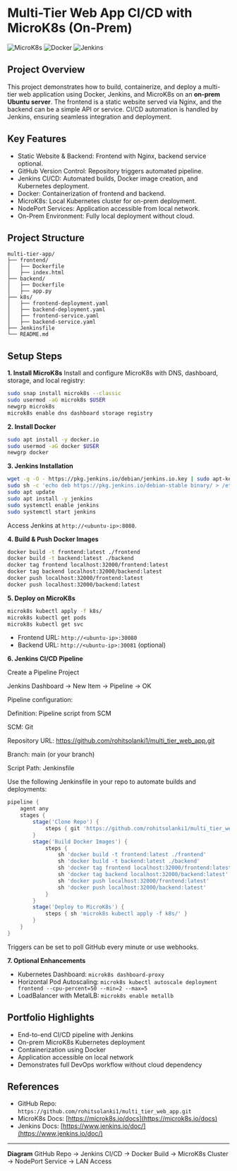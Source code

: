 # Multi-Tier Web App CI/CD with MicroK8s (On-Prem)

![MicroK8s](https://img.shields.io/badge/Kubernetes-MicroK8s-blue) ![Docker](https://img.shields.io/badge/Docker-Container-blue) ![Jenkins](https://img.shields.io/badge/Jenkins-CI/CD-red)

## Project Overview

This project demonstrates how to build, containerize, and deploy a multi-tier web application using Docker, Jenkins, and MicroK8s on an **on-prem Ubuntu server**. The frontend is a static website served via Nginx, and the backend can be a simple API or service. CI/CD automation is handled by Jenkins, ensuring seamless integration and deployment.

## Key Features

* Static Website & Backend: Frontend with Nginx, backend service optional.
* GitHub Version Control: Repository triggers automated pipeline.
* Jenkins CI/CD: Automated builds, Docker image creation, and Kubernetes deployment.
* Docker: Containerization of frontend and backend.
* MicroK8s: Local Kubernetes cluster for on-prem deployment.
* NodePort Services: Application accessible from local network.
* On-Prem Environment: Fully local deployment without cloud.

## Project Structure

```
multi-tier-app/
├── frontend/
│   ├── Dockerfile
│   ├── index.html
├── backend/
│   ├── Dockerfile
│   ├── app.py
├── k8s/
│   ├── frontend-deployment.yaml
│   ├── backend-deployment.yaml
│   ├── frontend-service.yaml
│   ├── backend-service.yaml
├── Jenkinsfile
└── README.md
```

## Setup Steps

**1. Install MicroK8s**
Install and configure MicroK8s with DNS, dashboard, storage, and local registry:

```bash
sudo snap install microk8s --classic
sudo usermod -aG microk8s $USER
newgrp microk8s
microk8s enable dns dashboard storage registry
```

**2. Install Docker**

```bash
sudo apt install -y docker.io
sudo usermod -aG docker $USER
newgrp docker
```

**3. Jenkins Installation**

```bash
wget -q -O - https://pkg.jenkins.io/debian/jenkins.io.key | sudo apt-key add -
sudo sh -c 'echo deb https://pkg.jenkins.io/debian-stable binary/ > /etc/apt/sources.list.d/jenkins.list'
sudo apt update
sudo apt install -y jenkins
sudo systemctl enable jenkins
sudo systemctl start jenkins
```

Access Jenkins at `http://<ubuntu-ip>:8080`.

**4. Build & Push Docker Images**

```bash
docker build -t frontend:latest ./frontend
docker build -t backend:latest ./backend
docker tag frontend localhost:32000/frontend:latest
docker tag backend localhost:32000/backend:latest
docker push localhost:32000/frontend:latest
docker push localhost:32000/backend:latest
```

**5. Deploy on MicroK8s**

```bash
microk8s kubectl apply -f k8s/
microk8s kubectl get pods
microk8s kubectl get svc
```

* Frontend URL: `http://<ubuntu-ip>:30080`
* Backend URL: `http://<ubuntu-ip>:30081` (optional)

**6. Jenkins CI/CD Pipeline**

Create a Pipeline Project

Jenkins Dashboard → New Item → Pipeline → OK

Pipeline configuration:

Definition: Pipeline script from SCM

SCM: Git

Repository URL: https://github.com/rohitsolanki1/multi_tier_web_app.git

Branch: main (or your branch)

Script Path: Jenkinsfile

Use the following Jenkinsfile in your repo to automate builds and deployments:

```groovy
pipeline {
    agent any
    stages {
        stage('Clone Repo') {
            steps { git 'https://github.com/rohitsolanki1/multi_tier_web_app.git' }
        }
        stage('Build Docker Images') {
            steps {
                sh 'docker build -t frontend:latest ./frontend'
                sh 'docker build -t backend:latest ./backend'
                sh 'docker tag frontend localhost:32000/frontend:latest'
                sh 'docker tag backend localhost:32000/backend:latest'
                sh 'docker push localhost:32000/frontend:latest'
                sh 'docker push localhost:32000/backend:latest'
            }
        }
        stage('Deploy to MicroK8s') {
            steps { sh 'microk8s kubectl apply -f k8s/' }
        }
    }
}
```

Triggers can be set to poll GitHub every minute or use webhooks.

**7. Optional Enhancements**

* Kubernetes Dashboard: `microk8s dashboard-proxy`
* Horizontal Pod Autoscaling: `microk8s kubectl autoscale deployment frontend --cpu-percent=50 --min=2 --max=5`
* LoadBalancer with MetalLB: `microk8s enable metallb`

## Portfolio Highlights

* End-to-end CI/CD pipeline with Jenkins
* On-prem MicroK8s Kubernetes deployment
* Containerization using Docker
* Application accessible on local network
* Demonstrates full DevOps workflow without cloud dependency

## References

* GitHub Repo: `https://github.com/rohitsolanki1/multi_tier_web_app.git`
* MicroK8s Docs: [https://microk8s.io/docs](https://microk8s.io/docs)
* Jenkins Docs: [https://www.jenkins.io/doc/](https://www.jenkins.io/doc/)

---

**Diagram**
GitHub Repo → Jenkins CI/CD → Docker Build → MicroK8s Cluster → NodePort Service → LAN Access
